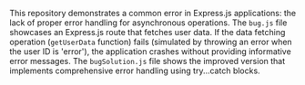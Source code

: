 This repository demonstrates a common error in Express.js applications: the lack of proper error handling for asynchronous operations. The `bug.js` file showcases an Express.js route that fetches user data.  If the data fetching operation (`getUserData` function) fails (simulated by throwing an error when the user ID is 'error'), the application crashes without providing informative error messages. The `bugSolution.js` file shows the improved version that implements comprehensive error handling using try...catch blocks.